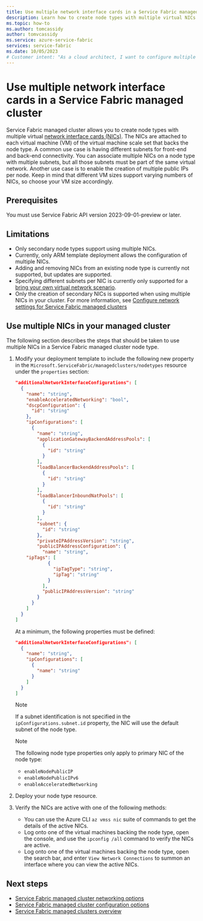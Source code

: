 ```yaml
---
title: Use multiple network interface cards in a Service Fabric managed cluster
description: Learn how to create node types with multiple virtual NICs in Service Fabric managed clusters.
ms.topic: how-to
ms.author: tomcassidy
author: tomvcassidy
ms.service: azure-service-fabric
services: service-fabric
ms.date: 10/05/2023
# Customer intent: "As a cloud architect, I want to configure multiple network interface cards in a Service Fabric managed cluster, so that I can optimize subnet usage for both front-end and back-end connectivity."
---
```


# Use multiple network interface cards in a Service Fabric managed cluster

Service Fabric managed cluster allows you to create node types with multiple virtual [network interface cards (NICs)](/azure/virtual-network/virtual-network-network-interface). The NICs are attached to each virtual machine (VM) of the virtual machine scale set that backs the node type. A common use case is having different subnets for front-end and back-end connectivity. You can associate multiple NICs on a node type with multiple subnets, but all those subnets must be part of the same virtual network. Another use case is to enable the creation of multiple public IPs per node. Keep in mind that different VM sizes support varying numbers of NICs, so choose your VM size accordingly.

## Prerequisites

You must use Service Fabric API version 2023-09-01-preview or later.

## Limitations

* Only secondary node types support using multiple NICs.
* Currently, only ARM template deployment allows the configuration of multiple NICs.
* Adding and removing NICs from an existing node type is currently not supported, but updates are supported.
* Specifying different subnets per NIC is currently only supported for a [bring your own virtual network scenario](how-to-managed-cluster-networking.md#bring-your-own-virtual-network).
* Only the creation of secondary NICs is supported when using multiple NICs in your cluster.
For more information, see [Configure network settings for Service Fabric managed clusters](./how-to-managed-cluster-networking.md#bring-your-own-virtual-network)

## Use multiple NICs in your managed cluster

The following section describes the steps that should be taken to use multiple NICs in a Service Fabric managed cluster node type.

1. Modify your deployment template to include the following new property in the `Microsoft.ServiceFabric/managedclusters/nodetypes` resource under the `properties` section:

   ```json
   "additionalNetworkInterfaceConfigurations": [
     {
       "name": "string",
       "enableAcceleratedNetworking": "bool",
       "dscpConfiguration": {
         "id": "string"
       },
       "ipConfigurations": [
         {
           "name": "string",
           "applicationGatewayBackendAddressPools": [
             {
               "id": "string"
             }
           ],
           "loadBalancerBackendAddressPools": [
             {
               "id": "string"
             }
           ],
           "loadBalancerInboundNatPools": [
             {
               "id": "string"
             }
           ],
           "subnet": {
             "id": "string"
           },
           "privateIPAddressVersion": "string",
           "publicIPAddressConfiguration": {
             "name": "string",
       "ipTags": [
               {
                 "ipTagType": "string",
                 "ipTag": "string"
               }
             ],
             "publicIPAddressVersion": "string"
           }
         }
       ]
     }
   ]
   ```

   At a minimum, the following properties must be defined:

   ```json
   "additionalNetworkInterfaceConfigurations": [
     {
       "name": "string",
       "ipConfigurations": [
         {
           "name": "string"
         }  
       ]
     }
   ]
   ```

   > [!NOTE]
   > If a subnet identification is not specified in the `ipConfigurations.subnet.id` property, the NIC will use the default subnet of the node type.

   > [!NOTE]
   > The following node type properties only apply to primary NIC of the node type:
   >   * `enableNodePublicIP`
   >   * `enableNodePublicIPv6`
   >   * `enableAcceleratedNetworking`

1. Deploy your node type resource.

1. Verify the NICs are active with one of the following methods:
   * You can use the Azure CLI `az vmss nic` suite of commands to get the details of the active NICs.
   * Log onto one of the virtual machines backing the node type, open the console, and use the `ipconfig /all` command to verify the NICs are active.
   * Log onto one of the virtual machines backing the node type, open the search bar, and enter `View Network Connections` to summon an interface where you can view the active NICs.

## Next steps

* [Service Fabric managed cluster networking options](how-to-managed-cluster-networking.md)
* [Service Fabric managed cluster configuration options](how-to-managed-cluster-configuration.md)
* [Service Fabric managed clusters overview](overview-managed-cluster.md)